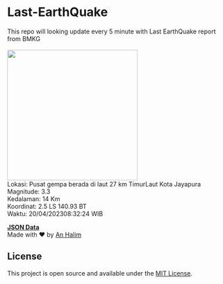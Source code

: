 # Last-EarthQuake
This repo will looking update every 5 minute with Last EarthQuake report from BMKG
<br>
<br>
<img src="https://ews.bmkg.go.id/TEWS/data/20230420083224.mmi.jpg?34713bqsbqtssybe7k959j4" width="300"/>
<br>
Lokasi: Pusat gempa berada di laut 27 km TimurLaut Kota Jayapura <br>
Magnitude: 3.3 <br>
Kedalaman: 14 Km <br>
Koordinat: 2.5 LS 140.93 BT <br>
Waktu: 20/04/202308:32:24 WIB <br>

<a href="./data/data.json">**JSON Data**</a>
<br>
Made with ❤️ by <a href="https://github.com/an-halim">An Halim</a>
## License

This project is open source and available under the [MIT License](LICENSE).
